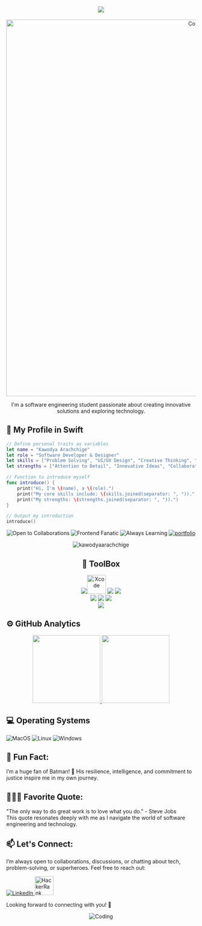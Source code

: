 <h1 align="center">
    <img src="https://readme-typing-svg.herokuapp.com/?font=Righteous&size=35&center=true&vCenter=true&width=500&height=70&duration=4000&lines=Hello+fellow+🫶+coders;I'm+ThaRu✨;+Full+Stack+Developer+💻;from+Ceylon+💖;&color=FF69B4" />
</h1>

<p align="center">
    <img alt="Coding" width="1000" src="https://imgur.com/Zq5FIwq.png">
</p>

<p align="center">
    I'm a software engineering student passionate about creating innovative solutions and exploring technology.
</p>

## 🍎 My Profile in Swift

```swift
// Define personal traits as variables
let name = "Kawodya Arachchige"
let role = "Software Developer & Designer"
let skills = ["Problem Solving", "UI/UX Design", "Creative Thinking", "Coding"]
let strengths = ["Attention to Detail", "Innovative Ideas", "Collaborative Team Player"]

// Function to introduce myself
func introduce() {
    print("Hi, I'm \(name), a \(role).")
    print("My core skills include: \(skills.joined(separator: ", ")).")
    print("My strengths: \(strengths.joined(separator: ", ")).")
}

// Output my introduction
introduce()
```
<p align="center">
  <img src="https://img.shields.io/badge/-Open%20to%20Collaborations-green?style=for-the-badge&logo=Handshake&animation=shake" alt="Open to Collaborations"/>
  <img src="https://img.shields.io/badge/-Fanatic%20Designer-ff69b4?style=for-the-badge&logo=Code&animation=slide" alt="Frontend Fanatic"/>
  <img src="https://img.shields.io/badge/-Always%20Learning-blue?style=for-the-badge&logo=Book&animation=flash" alt="Always Learning"/>
 <a href="https://tk-portfolio-steel.vercel.app" target="_blank">
  <img src="https://img.shields.io/badge/-Portfolio%20TK-purple?style=for-the-badge&logo=Book&logoColor=white&animation=flash" alt="portfolio" />
</a>
</p>

<p align="center">
    <img src="https://komarev.com/ghpvc/?username=kawodyaarachchige&label=Profile%20views&color=FF69B4&style=flat" alt="kawodyaarachchige" />
</p>

<div align="center">

## 🤖 ToolBox

 <img src="https://skillicons.dev/icons?i=idea,rider,webstorm,vscode,pycharm"/><img src="https://cdn.jsdelivr.net/gh/devicons/devicon/icons/xcode/xcode-original.svg" alt="Xcode" width="50" height="50"/> 
 <img src="https://skillicons.dev/icons?i=figma,ps"/> 
 <img src="https://skillicons.dev/icons?i=java,py,cpp,cs,swift,net,arduino"/>  
 <img src="https://skillicons.dev/icons?i=html,css,js,react,nodejs,expressjs,typescript,bootstrap,tailwindcss,codepen,jquery"/>
 <img src="https://skillicons.dev/icons?i=super,java,hibernate,regex,mysql,postman,spring,flask,mysql,mongodb,prisma"/> 
 <img src="https://skillicons.dev/icons?i=github,git,autocad,maven,ai,firebase"/>  
 <img src="https://skillicons.dev/icons?i=aws,azure,googlecloud,flutter"/>
 
 
 

</div>

## ⚙️ GitHub Analytics
<p align="center">
  <a href="https://github.com/kawodyaarachchige">
    <img height="180em" src="https://github-readme-stats-eight-theta.vercel.app/api?username=kawodyaarachchige&show_icons=true&theme=default&include_all_commits=true&count_private=true&bg_color=000000&title_color=FF69B4&icon_color=FF1493&text_color=FFC0CB"/>
    <img height="180em" src="https://github-readme-stats-eight-theta.vercel.app/api/top-langs/?username=kawodyaarachchige&layout=compact&langs_count=8&theme=default&bg_color=000000&title_color=FF69B4&icon_color=FF1493&text_color=FFC0CB"/>
  </a>
</p>

## 💻 Operating Systems
![MacOS](https://img.shields.io/badge/MacOS-%23000000.svg?style=flat&logo=apple&logoColor=white)
![Linux](https://img.shields.io/badge/Linux-%23FCC624.svg?style=flat&logo=linux&logoColor=black)
![Windows](https://img.shields.io/badge/Windows-%230078D6.svg?style=flat&logo=windows&logoColor=white)

## 🦇 Fun Fact:
I’m a huge fan of Batman! 🦇 His resilience, intelligence, and commitment to justice inspire me in my own journey.

## 👩🏻‍💻 Favorite Quote:
"The only way to do great work is to love what you do." - Steve Jobs  
This quote resonates deeply with me as I navigate the world of software engineering and technology.

## 📫 Let's Connect:
I’m always open to collaborations, discussions, or chatting about tech, problem-solving, or superheroes. Feel free to reach out:

<p align="left">
    <a href="https://www.linkedin.com/in/kawodya-arachchige-781519282/">
        <img src="https://skillicons.dev/icons?i=linkedin" alt="LinkedIn" />
    </a>
    <a href="https://www.hackerrank.com/kawodya_wa">
        <img src="https://raw.githubusercontent.com/rahuldkjain/github-profile-readme-generator/master/src/images/icons/Social/hackerrank.svg" style="width: 50px; height: 50px" alt="HackerRank" />
    </a>
</p>

Looking forward to connecting with you! 🚀

<p align="center">
  <img src="https://64.media.tumblr.com/197110a10042ab07954e00a50aa070ae/tumblr_pvsao76xg51wnhmglo4_540.gif" alt="Coding">
</p>



